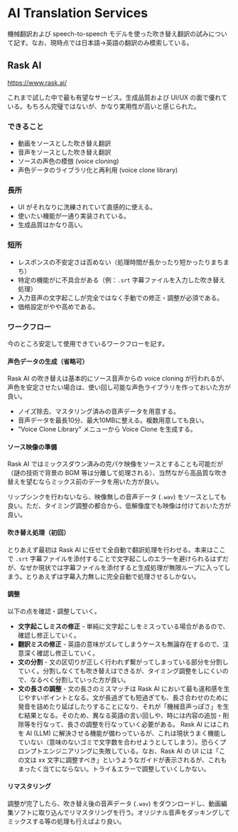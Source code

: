 # AI Translation Services

機械翻訳および speech-to-speech モデルを使った吹き替え翻訳の試みについて記す。なお、現時点では日本語→英語の翻訳のみ模索している。

## Rask AI

https://www.rask.ai/

これまで試した中で最も有望なサービス。生成品質および UI/UX の面で優れている。もちろん完璧ではないが、かなり実用性が高いと感じられた。

### できること

- 動画をソースとした吹き替え翻訳
- 音声をソースとした吹き替え翻訳
- ソースの声色の模倣 (voice cloning)
- 声色データのライブラリ化と再利用 (voice clone library)

### 長所

- UI がそれなりに洗練されていて直感的に使える。
- 使いたい機能が一通り実装されている。
- 生成品質はかなり高い。

### 短所

- レスポンスの不安定さは否めない（処理時間が長かったり短かったりまちまち）
- 特定の機能がに不具合がある（例：`.srt` 字幕ファイルを入力した吹き替え処理）
- 入力音声の文字起こしが完全ではなく手動での修正・調整が必須である。
- 価格設定がやや高めである。

### ワークフロー

今のところ安定して使用できているワークフローを記す。

#### 声色データの生成（省略可）

Rask AI の吹き替えは基本的にソース音声からの voice cloning が行われるが、声色を安定させたい場合は、使い回し可能な声色ライブラリを作っておいた方が良い。

- ノイズ除去、マスタリング済みの音声データを用意する。
- 音声データを最長10分、最大10MBに整える。複数用意しても良い。
- "Voice Clone Library" メニューから Voice Clone を生成する。

#### ソース映像の準備

Rask AI ではミックスダウン済みの完パケ映像をソースとすることも可能だが（謎の技術で背景の BGM 等は分離して処理される）、当然ながら高品質な吹き替えを望むならミックス前のデータを用いた方が良い。

リップシンクを行わないなら、映像無しの音声データ (`.wav`) をソースとしても良い。ただ、タイミング調整の都合から、低解像度でも映像は付けておいた方が良い。

#### 吹き替え処理（初回）

とりあえず最初は Rask AI に任せて全自動で翻訳処理を行わせる。本来はここで `.srt` 字幕ファイルを添付することで文字起こしのエラーを避けられるはずだが、なぜか現状では字幕ファイルを添付すると生成処理が無限ループに入ってしまう。とりあえずは字幕入力無しに完全自動で処理させるしかない。

#### 調整

以下の点を確認・調整していく。

- **文字起こしミスの修正** - 単純に文字起こしをミスっている場合があるので、確認し修正していく。
- **翻訳ミスの修正** - 英語の意味がズレてしまうケースも無論存在するので、注意深く確認し修正していく。
- **文の分割** - 文の区切りが正しく行われず繋がってしまっている部分を分割していく。分割しなくても吹き替えはできるが、タイミング調整をしにくいので、なるべく分割していった方が良い。
- **文の長さの調整** - 文の長さのミスマッチは Rask AI において最も違和感を生じやすいポイントとなる。文が長過ぎても短過ぎても、長さ合わせのために発音を詰めたり延ばしたりすることになり、それが「機械音声っぽさ」を生む結果となる。そのため、異なる英語の言い回しや、時には内容の追加・削除等を行なって、長さの調整を行なっていく必要がある。 Rask AI にはこれを AI (LLM) に解決させる機能が備わっているが、これは現状うまく機能していない（意味のないゴミで文字数を合わせようとしてしまう）。恐らくプロンプトエンジニアリングに失敗している。なお、Rask AI の UI には「この文は xx 文字に調整すべき」というようなガイドが表示されるが、これもまったく当てにならない。トライ＆エラーで調整していくしかない。

#### リマスタリング

調整が完了したら、吹き替え後の音声データ (`.wav`) をダウンロードし、動画編集ソフトに取り込んでリマスタリングを行う。オリジナル音声をダッキングしてミックスする等の処理も行えばより良い。
